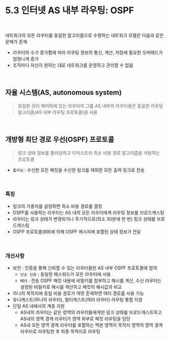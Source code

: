 # 5.3 인터넷 AS 내부 라우팅: OSPF

<br>

네트워크의 모든 라우터를 동일한 알고리즘으로 수행하는 네트워크 모델은 다음과 같은 문제가 존재
 - 라우터의 수가 증가함에 따라 라우팅 정보의 통신, 계산, 저장에 필요한 오버헤드가 엄청나게 증가
 - 조직마다 자신이 원하는 대로 네트워크를 운영하고 관리할 수 없음

<br>

## 자율 시스템(AS, autonomous system)
> 동일한 관리 제어하에 있는 라우터의 그룹
> AS 내부의 라우터들은 동일한 라우팅 알고리즘(AS 내부 라우팅 프로토콜)을 사용

<br>

## 개방형 최단 경로 우선(OSPF) 프로토콜
> 링크 상태 정보를 플러딩하고 다익스트라 최소 비용 경로 알고리즘을 사용하는 프로토콜
 - `플러딩` : 수신한 모든 패킷을 수신한 링크를 제외한 모든 출력 링크로 전송
<br>

### 특징
 - 링크의 가중치를 설정하면 최소 비용 경로를 결정
 - OSPF를 사용하는 라우터는 AS 내의 모든 라우터에게 라우팅 정보를 브로드캐스팅
 - 라우터는 링크 상태가 변경되거나 주기적으로(최소 30분에 한 번) 링크 상태를 브로드캐스팅
 - OSFP 프로토콜(89)에 의해 OSPF 메시지에 포함된 상태 정보가 전달

<br>

### 개선사항
 - 보안 : 인증을 통해 신뢰할 수 있는 라우터들만 AS 내부 OSPF 프로토콜에 참여
   * `단순 인증` : 동일한 패스워드가 모든 라우터에 사용
   * `MD5` : 전송 OSPF 패킷 내용에 비밀키를 첨부하고 해시를 계산, 수신 라우터는 설정된 비밀키로 해시를 계산하고 패킷의 해시값과 비교
 - 하나의 목적지에 동일 비용 경로가 여럿 존재하면 여러 경로를 사용 가능
 - 유니캐스트(하나의 라우터), 멀티캐스트(여러 라우터) 라우팅 통합 지원
 - 단일 AS 내에서의 계층 지원
   * AS내의 라우터는 같은 영역의 라우터들에게만 링크 상태를 브로드캐스트하고 AS내의 영역 경계 라우터가 영역 외부로 패킷 라우팅을 담당
   * AS내 모든 영역 경계 라우터를 포함하는 백본 영역이 목적지 영역의 영역 경계 라우터로 라우팅한 후 최종 목적지로 라우팅 
